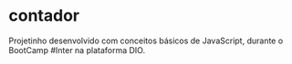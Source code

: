 # contador
Projetinho desenvolvido com conceitos básicos de JavaScript, durante o BootCamp #Inter na plataforma DIO.
